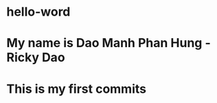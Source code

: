 # hello-word
# My name is Dao Manh Phan Hung - Ricky Dao
# This is my first commits
<?php echo 'Hello World' ?>

